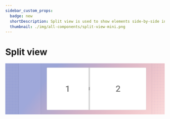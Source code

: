 ```yaml
---
sidebar_custom_props:
  badge: new
  shortDescription: Split view is used to show elements side-by-side in resizable panels.
  thumbnail: ./img/all-components/split-view-mini.png
---
```


# Split view

<ComponentVisual storybookUrl="https://forge.tylerdev.io/main/?path=/story/components-split-view--default">

![](./images/split-view.png)

</ComponentVisual>
